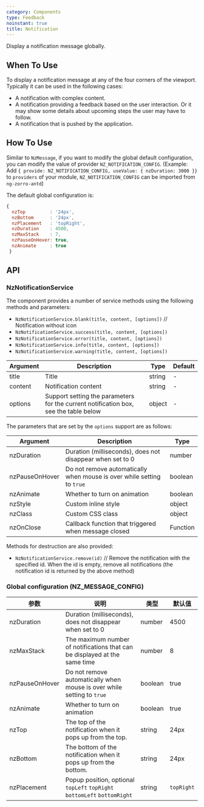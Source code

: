 ```yaml
---
category: Components
type: Feedback
noinstant: true
title: Notification
---
```


Display a notification message globally.

## When To Use

To display a notification message at any of the four corners of the viewport. Typically it can be
used in the following cases:

- A notification with complex content.
- A notification providing a feedback based on the user interaction. Or it may show some details
  about upcoming steps the user may have to follow.
- A notification that is pushed by the application.

## How To Use

Similar to `NzMessage`, if you want to modify the global default configuration, you can modify the value of provider `NZ_NOTIFICATION_CONFIG`.
(Example: Add `{ provide: NZ_NOTIFICATION_CONFIG, useValue: { nzDuration: 3000 }}` to `providers` of your module, `NZ_NOTIFICATION_CONFIG` can be imported from `ng-zorro-antd`)

The default global configuration is:
```js
{
  nzTop         : '24px',
  nzBottom      : '24px',
  nzPlacement   : 'topRight',
  nzDuration    : 4500,
  nzMaxStack    : 7,
  nzPauseOnHover: true,
  nzAnimate     : true
 }
```

## API

### NzNotificationService

The component provides a number of service methods using the following methods and parameters:

- `NzNotificationService.blank(title, content, [options])` // Notification without icon
- `NzNotificationService.success(title, content, [options])`
- `NzNotificationService.error(title, content, [options])`
- `NzNotificationService.info(title, content, [options])`
- `NzNotificationService.warning(title, content, [options])`

| Argument | Description | Type | Default |
| --- | --- | --- | --- |
| title | Title | string | - |
| content | Notification content | string | - |
| options | Support setting the parameters for the current notification box, see the table below | object | - |

The parameters that are set by the `options` support are as follows:

| Argument | Description | Type |
| --- | --- | --- |
| nzDuration | Duration (milliseconds), does not disappear when set to 0 | number |
| nzPauseOnHover | Do not remove automatically when mouse is over while setting to `true` | boolean |
| nzAnimate | Whether to turn on animation | boolean |
| nzStyle | Custom inline style | object |
| nzClass | Custom CSS class | object |
| nzOnClose | Callback function that triggered when message closed | Function |

Methods for destruction are also provided:

- `NzNotificationService.remove(id)` // Remove the notification with the specified id. When the id is empty, remove all notifications (the notification id is returned by the above method)

### Global configuration (NZ_MESSAGE_CONFIG)

| 参数 | 说明 | 类型 | 默认值 |
| --- | --- | --- | --- |
| nzDuration | Duration (milliseconds), does not disappear when set to 0 | number | 4500 |
| nzMaxStack | The maximum number of notifications that can be displayed at the same time | number | 8 |
| nzPauseOnHover | Do not remove automatically when mouse is over while setting to `true` | boolean | true |
| nzAnimate | Whether to turn on animation | boolean | true |
| nzTop | The top of the notification when it pops up from the top. | string | 24px |
| nzBottom | The bottom of the notification when it pops up from the bottom. | string | 24px |
| nzPlacement | Popup position, optional `topLeft` `topRight` `bottomLeft` `bottomRight` | string | `topRight` |